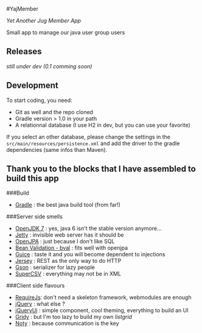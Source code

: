 #YajMember

_Yet Another Jug Member App_

Small app to manage our java user group users

## Releases

_still under dev (0.1 comming soon)_

## Development

To start coding, you need:

* Git as well and the repo cloned
* Gradle version > 1.0 in your path
* A relationnal database (I use H2 in dev, but you can use your favorite)

If you select an other database, please change the settings in the ```src/main/resources/persistence.xml```
and add the driver to the gradle dependencies (same infos than Maven).


## Thank you to the blocks that I have assembled to build this app

###Build

* [Gradle](http://www.gradle.org/) : the best java build tool (from far!)

###Server side smells

* [OpenJDK 7](http://openjdk.java.net/projects/jdk7/) : yes, java 6 isn't the stable version anymore... 
* [Jetty](http://www.eclipse.org/jetty/) : invisible web server has it should be
* [OpenJPA](http://openjpa.apache.org/) : just because I don't like SQL
* [Bean Validation - bval](http://openjpa.apache.org/bean-validation-primer.html) : fits well with openjpa
* [Guice](http://code.google.com/p/google-guice/) : taste it and you will become dependent to injections
* [Jersey](http://jersey.java.net/) : REST as the only way to do HTTP
* [Gson](http://code.google.com/p/google-gson/) : serializer for lazy people
* [SuperCSV](http://supercsv.sourceforge.net/) : everything may not be in XML

###Client side flavours

* [RequireJs](http://requirejs.org/): don't need a skeleton framework, webmodules are enough
* [jQuery](http://jquery.com/) : what else ?
* [jQueryUi](http://jqueryui.com/) : simple component, cool theming, everything to build an UI 
* [Gridy](https://github.com/wbotelhos/gridy) : but I'm too lazy to build my own _listgrid_
* [Noty](http://needim.github.com/noty/) : because communication is the key

